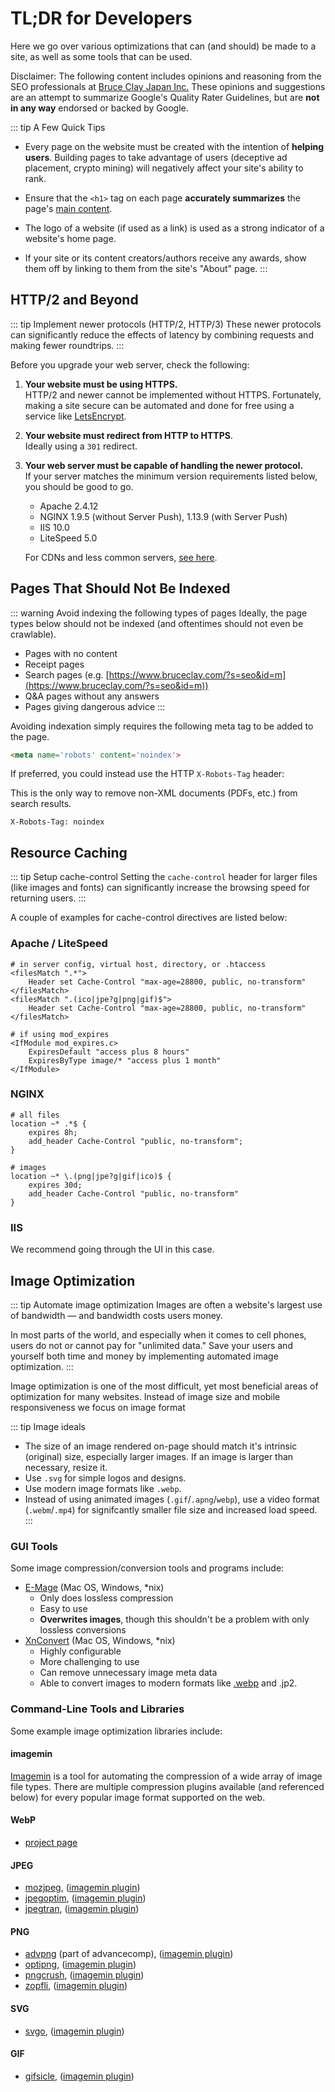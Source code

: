 # TL;DR for Developers

Here we go over various optimizations that can (and should) be made to a site, as well as some tools that can be used.

<div class="note">

Disclaimer: The following content includes opinions and reasoning from the SEO professionals at [Bruce Clay Japan Inc.](https://bruceclay.jpn.com) These opinions and suggestions are an attempt to summarize Google's Quality Rater Guidelines, but are **not in any way** endorsed or backed by Google.

</div>

::: tip A Few Quick Tips

- Every page on the website must be created with the intention of **helping users**. Building pages to take advantage of users (deceptive ad placement, crypto mining) will negatively affect your site's ability to rank.

- Ensure that the `<h1>` tag on each page **accurately summarizes** the page's [main content](/qrg/page-quality-rating-guideline/2-understanding-webpages-and-websites.html#identifying-the-main-content-mc).

- The logo of a website (if used as a link) is used as a strong indicator of a website's home page.

- If your site or its content creators/authors receive any awards, show them off by linking to them from the site's "About" page.
:::

## HTTP/2 and Beyond

::: tip Implement newer protocols (HTTP/2, HTTP/3)
These newer protocols can significantly reduce the effects of latency by combining requests and making fewer roundtrips.
:::

Before you upgrade your web server, check the following:

1. **Your website must be using HTTPS.**  
HTTP/2 and newer cannot be implemented without HTTPS. Fortunately, making a site secure can be automated and done for free using a service like [LetsEncrypt](https://letsencrypt.org/).

2. **Your website must redirect from HTTP to HTTPS**.  
Ideally using a `301` redirect.

3. **Your web server must be capable of handling the newer protocol.**  
If your server matches the minimum version requirements listed below, you should be good to go.

   - Apache 2.4.12
   - NGINX 1.9.5 (without Server Push), 1.13.9 (with Server Push)
   - IIS 10.0
   - LiteSpeed 5.0

   For CDNs and less common servers, [see here](https://en.wikipedia.org/wiki/HTTP/2#Server_software).

## Pages That Should Not Be Indexed

::: warning Avoid indexing the following types of pages
Ideally, the page types below should not be indexed (and oftentimes should not even be crawlable).

- Pages with no content
- Receipt pages
- Search pages (e.g. [https://www.bruceclay.com/?s=seo&id=m](https://www.bruceclay.com/?s=seo&id=m))
- Q&A pages without any answers
- Pages giving dangerous advice
:::

Avoiding indexation simply requires the following meta tag to be added to the page.

``` html
<meta name='robots' content='noindex'>
```

If preferred, you could instead use the HTTP `X-Robots-Tag` header:

<div class="note">

This is the only way to remove non-XML documents (PDFs, etc.) from search results.

</div>

``` http
X-Robots-Tag: noindex
```

## Resource Caching

::: tip Setup cache-control
Setting the `cache-control` header for larger files (like images and fonts) can significantly increase the browsing speed for returning users.
:::

A couple of examples for cache-control directives are listed below:

### Apache / LiteSpeed

``` apacheconf
# in server config, virtual host, directory, or .htaccess
<filesMatch ".*">
    Header set Cache-Control "max-age=28800, public, no-transform"
</filesMatch>
<filesMatch ".(ico|jpe?g|png|gif)$">
    Header set Cache-Control "max-age=28800, public, no-transform"
</filesMatch>

# if using mod_expires
<IfModule mod_expires.c>
    ExpiresDefault "access plus 8 hours"
    ExpiresByType image/* "access plus 1 month"
</IfModule>
```

### NGINX

``` nginx
# all files
location ~* .*$ {
    expires 8h;
    add_header Cache-Control "public, no-transform";
}

# images
location ~* \.(png|jpe?g|gif|ico)$ {
    expires 30d;
    add_header Cache-Control "public, no-transform"
}
```

### IIS

We recommend going through the UI in this case.

## Image Optimization

::: tip Automate image optimization
Images are often a website's largest use of bandwidth — and bandwidth costs users money.

In most parts of the world, and especially when it comes to cell phones, users do not or cannot pay for "unlimited data." Save your users and yourself both time and money by implementing automated image optimization.
:::

Image optimization is one of the most difficult, yet most beneficial areas of optimization for many websites. Instead of image size and mobile responsiveness we focus on image format

::: tip Image ideals

- The size of an image rendered on-page should match it's intrinsic (original) size, especially larger images. If an image is larger than necessary, resize it.
- Use `.svg` for simple logos and designs.
- Use modern image formats like `.webp`.
- Instead of using animated images (`.gif`/`.apng`/`webp`), use a video format (`.webm`/`.mp4`) for signifcantly smaller file size and increased load speed.
:::

### GUI Tools

Some image compression/conversion tools and programs include:

- [E-Mage](https://emage.js.org/) (Mac OS, Windows, *nix)
  - Only does lossless compression
  - Easy to use
  - **Overwrites images**, though this shouldn't be a problem with only lossless conversions
- [XnConvert](https://www.xnview.com/en/xnconvert/) (Mac OS, Windows, *nix)
  - Highly configurable
  - More challenging to use
  - Can remove unnecessary image meta data
  - Able to convert images to modern formats like [.webp](https://developers.google.com/speed/webp/) and .jp2.

### Command-Line Tools and Libraries

Some example image optimization libraries include:

#### imagemin

[Imagemin](https://github.com/imagemin/imagemin) is a tool for automating the compression of a wide array of image file types. There are multiple compression plugins available (and referenced below) for every popular image format supported on the web.

#### WebP

- [project page](https://developers.google.com/speed/webp/)

#### JPEG

- [mozjpeg](https://github.com/mozilla/mozjpeg), ([imagemin plugin](https://github.com/imagemin/imagemin-mozjpeg))
- [jpegoptim](https://github.com/tjko/jpegoptim), ([imagemin plugin](https://github.com/imagemin/imagemin-jpegoptim))
- [jpegtran](https://jpegclub.org/reference/reference-sources/), ([imagemin plugin](https://github.com/imagemin/imagemin-jpegtran))

#### PNG

- [advpng](https://github.com/amadvance/advancecomp) (part of advancecomp), ([imagemin plugin](https://github.com/imagemin/imagemin-advpng))
- [optipng](http://optipng.sourceforge.net/), ([imagemin plugin](https://github.com/imagemin/imagemin-optipng))
- [pngcrush](https://pmt.sourceforge.io/pngcrush/), ([imagemin plugin](https://github.com/imagemin/imagemin-pngcrush))
- [zopfli](https://github.com/google/zopfli), ([imagemin plugin](https://github.com/imagemin/imagemin-zopfli))

#### SVG

- [svgo](https://github.com/svg/svgo), ([imagemin plugin](https://github.com/imagemin/imagemin-svgo))

#### GIF

- [gifsicle](https://github.com/kohler/gifsicle), ([imagemin plugin](https://github.com/imagemin/imagemin-gifsicle))
